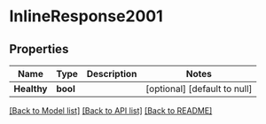 # InlineResponse2001

## Properties
Name | Type | Description | Notes
------------ | ------------- | ------------- | -------------
**Healthy** | **bool** |  | [optional] [default to null]

[[Back to Model list]](../README.md#documentation-for-models) [[Back to API list]](../README.md#documentation-for-api-endpoints) [[Back to README]](../README.md)


